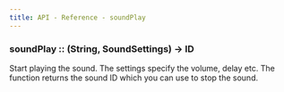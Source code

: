 ```yaml
---
title: API - Reference - soundPlay
---
```


### soundPlay :: (String, SoundSettings) -> ID

Start playing the sound. The settings specify the volume, delay etc. The
function returns the sound ID which you can use to stop the sound.
